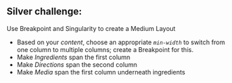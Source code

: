 ## Silver challenge:

<div class="large">
  <p>Use Breakpoint and Singularity to create a Medium Layout</p>

  <ul>
    <li>Based on your <em>content</em>, choose an appropriate <em><code>min-width</code></em> to switch from one column to multiple columns; create a Breakpoint for this.</li>
    <li>Make <em>Ingredients</em> span the first column</li>
    <li>Make <em>Directions</em> span the second column</li>
    <li>Make <em>Media</em> span the first column underneath ingredients</li>
  </ul>
</div>
